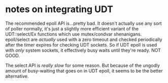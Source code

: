# notes on integrating UDT

The recommended epoll API is...pretty bad. It doesn't actually use any sort of poller normally, it's just a slightly more efficient variant of the UDT::select/Ex functions which use mutex/condvar shenanigans. epoll/select are *actually* used with a zero timeout and checked periodically after the timer expires for checking UDT sockets. So if UDT epoll is used with *only* system sockets, it effectively busy waits until they're ready. NOT GOOD.

The select API is *really slow* for some reason. But because of the ungodly amount of busy-waiting that goes on in UDT epoll, it seems to be the better alternative.